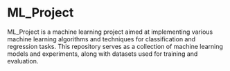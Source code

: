 # ML_Project
ML_Project is a machine learning project aimed at implementing various machine learning algorithms and techniques for classification and regression tasks. This repository serves as a collection of machine learning models and experiments, along with datasets used for training and evaluation.
